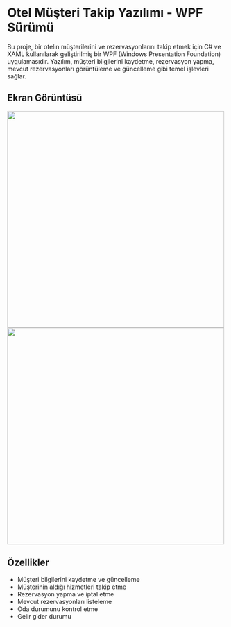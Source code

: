# Otel Müşteri Takip Yazılımı - WPF Sürümü

Bu proje, bir otelin müşterilerini ve rezervasyonlarını takip etmek için C# ve XAML kullanılarak geliştirilmiş bir WPF (Windows Presentation Foundation) uygulamasıdır. Yazılım, müşteri bilgilerini kaydetme, rezervasyon yapma, mevcut rezervasyonları görüntüleme ve güncelleme gibi temel işlevleri sağlar.

## Ekran Görüntüsü

<img src="https://github.com/Ernunlu/pansiyon/assets/26288857/d16ea0a2-317f-4f58-95c4-ab7499830408" width="500"/>
<img src="https://github.com/Ernunlu/pansiyon/assets/26288857/5070190f-367c-437c-89aa-0eec5c5f3c5c" width="500"/>

## Özellikler

- Müşteri bilgilerini kaydetme ve güncelleme
- Müşterinin aldığı hizmetleri takip etme
- Rezervasyon yapma ve iptal etme
- Mevcut rezervasyonları listeleme
- Oda durumunu kontrol etme
- Gelir gider durumu
